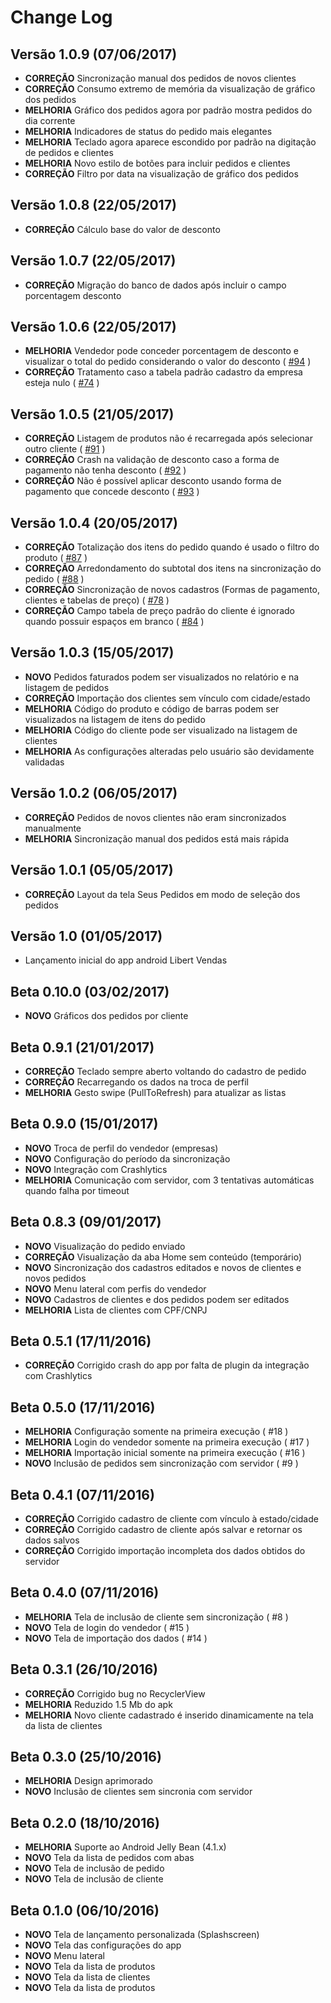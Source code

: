 Change Log
==========

Versão 1.0.9 (07/06/2017)
-----------------------
* **CORREÇÃO** Sincronização manual dos pedidos de novos clientes
* **CORREÇÃO** Consumo extremo de memória da visualização de gráfico dos pedidos
* **MELHORIA** Gráfico dos pedidos agora por padrão mostra pedidos do dia corrente
* **MELHORIA** Indicadores de status do pedido mais elegantes
* **MELHORIA** Teclado agora aparece escondido por padrão na digitação de pedidos e clientes
* **MELHORIA** Novo estilo de botões para incluir pedidos e clientes
* **CORREÇÃO** Filtro por data na visualização de gráfico dos pedidos

Versão 1.0.8 (22/05/2017)
-----------------------
* **CORREÇÃO** Cálculo base do valor de desconto

Versão 1.0.7 (22/05/2017)
-----------------------
* **CORREÇÃO** Migração do banco de dados após incluir o campo porcentagem desconto

Versão 1.0.6 (22/05/2017)
-----------------------
* **MELHORIA** Vendedor pode conceder porcentagem de desconto e visualizar o total do pedido considerando o valor do desconto ( [#94](https://github.com/filipebezerra/LibertVendas/issues/94) )
* **CORREÇÃO** Tratamento caso a tabela padrão cadastro da empresa esteja nulo  ( [#74](https://github.com/filipebezerra/LibertVendas/issues/74) )

Versão 1.0.5 (21/05/2017)
-----------------------
* **CORREÇÃO** Listagem de produtos não é recarregada após selecionar outro cliente ( [#91](https://github.com/filipebezerra/LibertVendas/issues/91) )
* **CORREÇÃO** Crash na validação de desconto caso a forma de pagamento não tenha desconto ( [#92](https://github.com/filipebezerra/LibertVendas/issues/92) )
* **CORREÇÃO** Não é possível aplicar desconto usando forma de pagamento que concede desconto ( [#93](https://github.com/filipebezerra/LibertVendas/issues/93) )

Versão 1.0.4 (20/05/2017)
-----------------------
* **CORREÇÃO** Totalização dos itens do pedido quando é usado o filtro do produto ( [#87](https://github.com/filipebezerra/LibertVendas/issues/87) )
* **CORREÇÃO** Arredondamento do subtotal dos itens na sincronização do pedido ( [#88](https://github.com/filipebezerra/LibertVendas/issues/88) )
* **CORREÇÃO** Sincronização de novos cadastros (Formas de pagamento, clientes e tabelas de preço) ( [#78](https://github.com/filipebezerra/LibertVendas/issues/78) )
* **CORREÇÃO** Campo tabela de preço padrão do cliente é ignorado quando possuir espaços em branco ( [#84](https://github.com/filipebezerra/LibertVendas/issues/84) )

Versão 1.0.3 (15/05/2017)
-----------------------
* **NOVO** Pedidos faturados podem ser visualizados no relatório e na listagem de pedidos
* **CORREÇÃO** Importação dos clientes sem vínculo com cidade/estado
* **MELHORIA** Código do produto e código de barras podem ser visualizados na listagem de itens do pedido
* **MELHORIA** Código do cliente pode ser visualizado na listagem de clientes
* **MELHORIA** As configurações alteradas pelo usuário são devidamente validadas

Versão 1.0.2 (06/05/2017)
-----------------------
* **CORREÇÃO** Pedidos de novos clientes não eram sincronizados manualmente
* **MELHORIA** Sincronização manual dos pedidos está mais rápida

Versão 1.0.1 (05/05/2017)
-----------------------
* **CORREÇÃO** Layout da tela Seus Pedidos em modo de seleção dos pedidos

Versão 1.0 (01/05/2017)
-----------------------
* Lançamento inicial do app android Libert Vendas

Beta 0.10.0 (03/02/2017)
-----------------------
* **NOVO** Gráficos dos pedidos por cliente

Beta 0.9.1 (21/01/2017)
-----------------------
* **CORREÇÃO** Teclado sempre aberto voltando do cadastro de pedido
* **CORREÇÃO** Recarregando os dados na troca de perfil
* **MELHORIA** Gesto swipe (PullToRefresh) para atualizar as listas

Beta 0.9.0 (15/01/2017)
-----------------------
* **NOVO** Troca de perfil do vendedor (empresas)
* **NOVO** Configuração do período da sincronização
* **NOVO** Integração com Crashlytics
* **MELHORIA** Comunicação com servidor, com 3 tentativas automáticas quando falha por timeout

Beta 0.8.3 (09/01/2017)
-----------------------
* **NOVO** Visualização do pedido enviado
* **CORREÇÃO** Visualização da aba Home sem conteúdo (temporário)
* **NOVO** Sincronização dos cadastros editados e novos de clientes e novos pedidos
* **NOVO** Menu lateral com perfis do vendedor
* **NOVO** Cadastros de clientes e dos pedidos podem ser editados
* **MELHORIA** Lista de clientes com CPF/CNPJ

Beta 0.5.1 (17/11/2016)
-----------------------
* **CORREÇÃO** Corrigido crash do app por falta de plugin da integração com Crashlytics

Beta 0.5.0 (17/11/2016)
-----------------------
* **MELHORIA** Configuração somente na primeira execução ( #18 )
* **MELHORIA** Login do vendedor somente na primeira execução ( #17 )
* **MELHORIA** Importação inicial somente na primeira execução ( #16 )
* **NOVO** Inclusão de pedidos sem sincronização com servidor ( #9 )

Beta 0.4.1 (07/11/2016)
-----------------------
* **CORREÇÃO** Corrigido cadastro de cliente com vínculo à estado/cidade
* **CORREÇÃO** Corrigido cadastro de cliente após salvar e retornar os dados salvos
* **CORREÇÃO** Corrigido importação incompleta dos dados obtidos do servidor

Beta 0.4.0 (07/11/2016)
-----------------------
* **MELHORIA** Tela de inclusão de cliente sem sincronização ( #8 )
* **NOVO** Tela de login do vendedor ( #15 )
* **NOVO** Tela de importação dos dados ( #14 )

Beta 0.3.1 (26/10/2016)
-----------------------
* **CORREÇÃO** Corrigido bug no RecyclerView
* **MELHORIA** Reduzido 1.5 Mb do apk
* **MELHORIA** Novo cliente cadastrado é inserido dinamicamente na tela da lista de clientes

Beta 0.3.0 (25/10/2016)
-----------------------
* **MELHORIA** Design aprimorado
* **NOVO** Inclusão de clientes sem sincronia com servidor

Beta 0.2.0 (18/10/2016)
-----------------------
* **MELHORIA** Suporte ao Android Jelly Bean (4.1.x)
* **NOVO** Tela da lista de pedidos com abas
* **NOVO** Tela de inclusão de pedido
* **NOVO** Tela de inclusão de cliente

Beta 0.1.0 (06/10/2016)
-----------------------
* **NOVO** Tela de lançamento personalizada (Splashscreen)
* **NOVO** Tela das configurações do app
* **NOVO** Menu lateral
* **NOVO** Tela da lista de produtos
* **NOVO** Tela da lista de clientes
* **NOVO** Tela da lista de produtos
